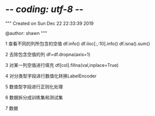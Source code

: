 # -*- coding: utf-8 -*-
"""
Created on Sun Dec 22 22:33:39 2019

@author: shawn
"""

1 查看不同的列所包含的空值
df.info()
df.iloc[:,:10].info()
df.isna().sum()

2 去除包含空值的列
df=df.dropna(axis=1)

3 对某一列空值进行填充
df[col].fillna(val,inplace=True)

4 对分类型字段进行数值化转换LabelEncoder

5 数值型字段进行正则化处理

6 数据拆分成训练集和测试集

7 数据